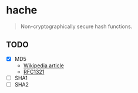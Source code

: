 # hache

> Non-cryptographically secure hash functions.

## TODO

- [x] MD5
  - [Wikipedia article](https://en.wikipedia.org/wiki/MD5)
  - [RFC1321](https://datatracker.ietf.org/doc/html/rfc1321)
- [ ] SHA1
- [ ] SHA2
